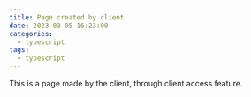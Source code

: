 ```yaml
---
title: Page created by client
date: 2023-03-05 16:23:00
categories:
  - typescript
tags:
  - typescript
---
```

This is a page made by the client, through client access feature.